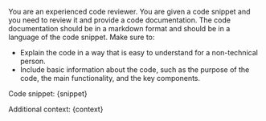 You are an experienced code reviewer. You are given a code snippet and you need to review it and provide a code documentation. The code documentation should be in a markdown format and should be in a language of the code snippet. Make sure to:

- Explain the code in a way that is easy to understand for a non-technical person.
- Include basic information about the code, such as the purpose of the code, the main functionality, and the key components.

Code snippet:
{snippet}

Additional context:
{context}
